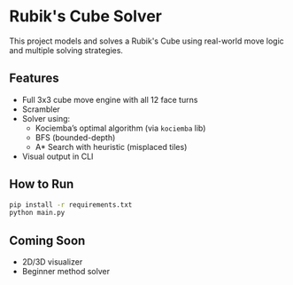 # Rubik's Cube Solver

This project models and solves a Rubik's Cube using real-world move logic and multiple solving strategies.

## Features
- Full 3x3 cube move engine with all 12 face turns
- Scrambler
- Solver using:
  - Kociemba’s optimal algorithm (via `kociemba` lib)
  - BFS (bounded-depth)
  - A* Search with heuristic (misplaced tiles)
- Visual output in CLI

## How to Run
```bash
pip install -r requirements.txt
python main.py
```


## Coming Soon
- 2D/3D visualizer
- Beginner method solver